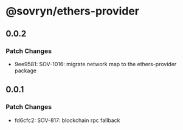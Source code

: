 # @sovryn/ethers-provider

## 0.0.2

### Patch Changes

- 9ee9581: SOV-1016: migrate network map to the ethers-provider package

## 0.0.1

### Patch Changes

- fd6cfc2: SOV-817: blockchain rpc fallback
